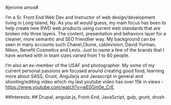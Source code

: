 #jerome amos#

I’m a Sr. Front End Web Dev and Instructor of web design/development living in Long Island, Ny. As you all would guess, my main focus has been to help create new RWD web products using current web standards that are broken into three layers. The content, presentation and behaviors layer for a cleaner, more semantic and SEO friendlier way. My background can be seen in many accounts such Chanel,Ckone, cablevision, David Yurman, Nikon, Benefit Cosmetics and Levis. Just to name a few of the brands that I have worked with in team sizes varied from 1 to 60 people.

I’m also an ex-member of the USAF and photographer. My some of my current personal passions are focused around creating good food, learning more about SASS, Grunt, Angularjs and Javascript in general and shooting/editing video which my last youtube video has over 15k in views - https://www.youtube.com/watch?v=wE0Gm0e_CrE.

##Interests: ##
Drupal, angular.js, Front-End, JavaScript, gulp, grunt, drush
